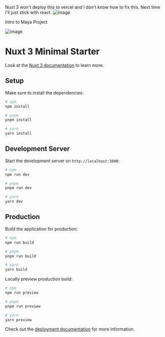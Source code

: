 Nuxt 3 won't deploy this to vercel and I don't know how to fix this. Next time I'll just stick with react.
![image](https://github.com/vtonu/Nuxt_UI/assets/56773210/ea0e7e28-e895-4c6e-a728-98e4c62e63ed)

Intro to Maya Project

![image](https://github.com/vtonu/Nuxt_UI/assets/56773210/72f53579-d9bf-4347-b40b-18343bb961c4)

# Nuxt 3 Minimal Starter

Look at the [Nuxt 3 documentation](https://nuxt.com/docs/getting-started/introduction) to learn more.

## Setup

Make sure to install the dependencies:

```bash
# npm
npm install

# pnpm
pnpm install

# yarn
yarn install
```

## Development Server

Start the development server on `http://localhost:3000`:

```bash
# npm
npm run dev

# pnpm
pnpm run dev

# yarn
yarn dev
```

## Production

Build the application for production:

```bash
# npm
npm run build

# pnpm
pnpm run build

# yarn
yarn build
```

Locally preview production build:

```bash
# npm
npm run preview

# pnpm
pnpm run preview

# yarn
yarn preview
```

Check out the [deployment documentation](https://nuxt.com/docs/getting-started/deployment) for more information.
